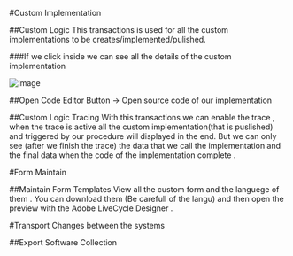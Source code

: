 #Custom Implementation

##Custom Logic 
  This transactions is used for all the custom implementations to be creates/implemented/pulished.
  
###If we click inside we can see all the details of the custom implementation

![image](https://github.com/user-attachments/assets/f4103dd0-a7cf-461d-b7e8-30b3af9ad173)


##Open Code Editor Button -> Open source code of our implementation 
        

##Custom Logic Tracing 
 With this transactions we can enable the trace ,
 when the trace is active all the custom implementation(that is puslished) and triggered by our procedure will displayed in the end.
 But we can only see (after we finish the trace) the data that we call the implementation and the final data when the code of the implementation complete .

#Form Maintain

##Maintain Form Templates
  View all the custom form and the languege of them .
  You can download them (Be carefull of the langu) and then open the preview with the Adobe LiveCycle Designer .

#Transport Changes between the systems

##Export Software Collection



